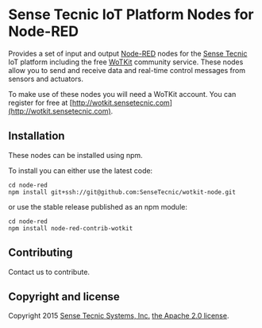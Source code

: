# Sense Tecnic IoT Platform Nodes for Node-RED

Provides a set of input and output [Node-RED](http://nodered.org) nodes for the [Sense Tecnic](http://www.sensetecnic.com) IoT platform including the free [WoTKit](http://wotkit.sensetecnic.com) community service. These nodes allow you to send and receive data and real-time control messages from sensors and actuators.

To make use of these nodes you will need a WoTKit account.  You can register for free at [http://wotkit.sensetecnic.com](http://wotkit.sensetecnic.com).

## Installation

These nodes can be installed using npm.

To install you can either use the latest code:

```
cd node-red
npm install git+ssh://git@github.com:SenseTecnic/wotkit-node.git
```

or use the stable release published as an npm module:

```
cd node-red
npm install node-red-contrib-wotkit
```

## Contributing

Contact us to contribute.

## Copyright and license

Copyright 2015 [Sense Tecnic Systems, Inc.](http://www.sensetecnic.com) [the Apache 2.0 license](LICENSE).
